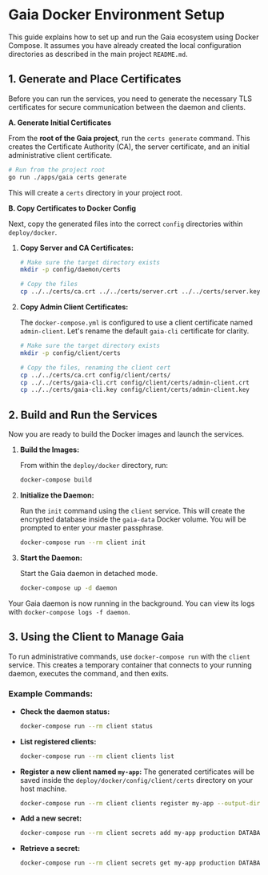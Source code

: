 # Gaia Docker Environment Setup

This guide explains how to set up and run the Gaia ecosystem using Docker Compose. It assumes you have already created the local configuration directories as described in the main project `README.md`.

## 1. Generate and Place Certificates

Before you can run the services, you need to generate the necessary TLS certificates for secure communication between the daemon and clients.

**A. Generate Initial Certificates**

From the **root of the Gaia project**, run the `certs generate` command. This creates the Certificate Authority (CA), the server certificate, and an initial administrative client certificate.

```sh
# Run from the project root
go run ./apps/gaia certs generate
```

This will create a `certs` directory in your project root.

**B. Copy Certificates to Docker Config**

Next, copy the generated files into the correct `config` directories within `deploy/docker`.

1.  **Copy Server and CA Certificates:**

    ```sh
    # Make sure the target directory exists
    mkdir -p config/daemon/certs

    # Copy the files
    cp ../../certs/ca.crt ../../certs/server.crt ../../certs/server.key config/daemon/certs/
    ```

2.  **Copy Admin Client Certificates:**

    The `docker-compose.yml` is configured to use a client certificate named `admin-client`. Let's rename the default `gaia-cli` certificate for clarity.

    ```sh
    # Make sure the target directory exists
    mkdir -p config/client/certs

    # Copy the files, renaming the client cert
    cp ../../certs/ca.crt config/client/certs/
    cp ../../certs/gaia-cli.crt config/client/certs/admin-client.crt
    cp ../../certs/gaia-cli.key config/client/certs/admin-client.key
    ```

## 2. Build and Run the Services

Now you are ready to build the Docker images and launch the services.

1.  **Build the Images:**

    From within the `deploy/docker` directory, run:
    ```sh
    docker-compose build
    ```

2.  **Initialize the Daemon:**

    Run the `init` command using the `client` service. This will create the encrypted database inside the `gaia-data` Docker volume. You will be prompted to enter your master passphrase.

    ```sh
    docker-compose run --rm client init
    ```

3.  **Start the Daemon:**

    Start the Gaia daemon in detached mode.
    ```sh
    docker-compose up -d daemon
    ```

Your Gaia daemon is now running in the background. You can view its logs with `docker-compose logs -f daemon`.

## 3. Using the Client to Manage Gaia

To run administrative commands, use `docker-compose run` with the `client` service. This creates a temporary container that connects to your running daemon, executes the command, and then exits.

### Example Commands:

*   **Check the daemon status:**
    ```sh
    docker-compose run --rm client status
    ```

*   **List registered clients:**
    ```sh
    docker-compose run --rm client clients list
    ```

*   **Register a new client named `my-app`:**
    The generated certificates will be saved inside the `deploy/docker/config/client/certs` directory on your host machine.
    ```sh
    docker-compose run --rm client clients register my-app --output-dir /etc/gaia/certs
    ```

*   **Add a new secret:**
    ```sh
    docker-compose run --rm client secrets add my-app production DATABASE_URL "postgres://user:pass@host:port/db"
    ```

*   **Retrieve a secret:**
    ```sh
    docker-compose run --rm client secrets get my-app production DATABASE_URL
    ```
